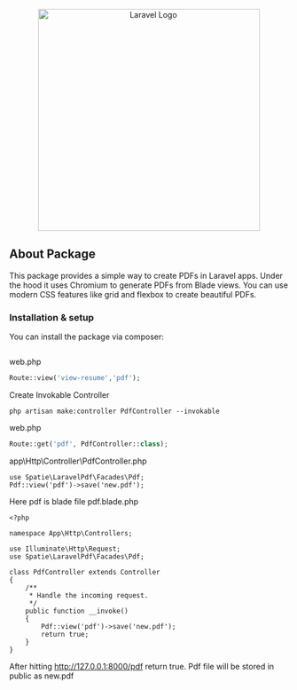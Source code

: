 <p align="center"><a href="https://laravel.com" target="_blank"><img src="https://raw.githubusercontent.com/laravel/art/master/logo-lockup/5%20SVG/2%20CMYK/1%20Full%20Color/laravel-logolockup-cmyk-red.svg" width="400" alt="Laravel Logo"></a></p>



## About Package

This package provides a simple way to create PDFs in Laravel apps. Under the hood it uses Chromium to generate PDFs from Blade views. You can use modern CSS features like grid and flexbox to create beautiful PDFs.


### Installation & setup
You can install the package via composer:

```composer require spatie/laravel-pdf
```

web.php

```php
Route::view('view-resume','pdf');
```
Create Invokable Controller
```
php artisan make:controller PdfController --invokable
```

web.php
```php
Route::get('pdf', PdfController::class);
```

app\Http\Controller\PdfController.php
```
use Spatie\LaravelPdf\Facades\Pdf;
Pdf::view('pdf')->save('new.pdf');
```
Here pdf is blade file pdf.blade.php 

```
<?php

namespace App\Http\Controllers;

use Illuminate\Http\Request;
use Spatie\LaravelPdf\Facades\Pdf;

class PdfController extends Controller
{
    /**
     * Handle the incoming request.
     */
    public function __invoke()
    {
        Pdf::view('pdf')->save('new.pdf');
        return true;
    }
}

```
After hitting http://127.0.0.1:8000/pdf return true.
Pdf file will be stored in public as new.pdf

  
  